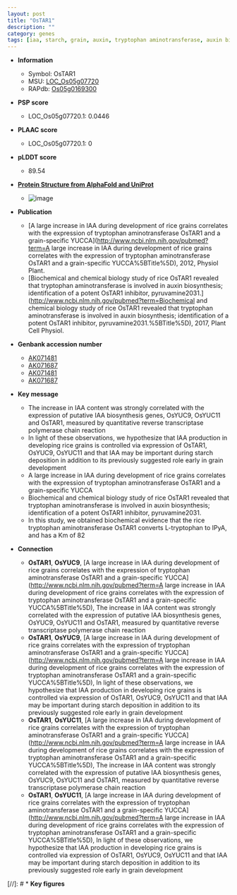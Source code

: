 ```yaml
---
layout: post
title: "OsTAR1"
description: ""
category: genes
tags: [iaa, starch, grain, auxin, tryptophan aminotransferase, auxin biosynthesis]
---
```


* **Information**  
    + Symbol: OsTAR1  
    + MSU: [LOC_Os05g07720](http://rice.plantbiology.msu.edu/cgi-bin/ORF_infopage.cgi?orf=LOC_Os05g07720)  
    + RAPdb: [Os05g0169300](http://rapdb.dna.affrc.go.jp/viewer/gbrowse_details/irgsp1?name=Os05g0169300)  

* **PSP score**  
    + LOC_Os05g07720.1: 0.0446 

* **PLAAC score**  
    + LOC_Os05g07720.1: 0 

* **pLDDT score**
    + 89.54

* **[Protein Structure from AlphaFold and UniProt](https://www.uniprot.org/uniprotkb/Q0DKE8/entry#structure)**
    + ![image](https://ricepsp.github.io/images/Q0/AF-Q0DKE8-F1.png)

* **Publication**  
    + [A large increase in IAA during development of rice grains correlates with the expression of tryptophan aminotransferase OsTAR1 and a grain-specific YUCCA](http://www.ncbi.nlm.nih.gov/pubmed?term=A large increase in IAA during development of rice grains correlates with the expression of tryptophan aminotransferase OsTAR1 and a grain-specific YUCCA%5BTitle%5D), 2012, Physiol Plant.
    + [Biochemical and chemical biology study of rice OsTAR1 revealed that tryptophan aminotransferase is involved in auxin biosynthesis; identification of a potent OsTAR1 inhibitor, pyruvamine2031.](http://www.ncbi.nlm.nih.gov/pubmed?term=Biochemical and chemical biology study of rice OsTAR1 revealed that tryptophan aminotransferase is involved in auxin biosynthesis; identification of a potent OsTAR1 inhibitor, pyruvamine2031.%5BTitle%5D), 2017, Plant Cell Physiol.

* **Genbank accession number**  
    + [AK071481](http://www.ncbi.nlm.nih.gov/nuccore/AK071481)
    + [AK071687](http://www.ncbi.nlm.nih.gov/nuccore/AK071687)
    + [AK071481](http://www.ncbi.nlm.nih.gov/nuccore/AK071481)
    + [AK071687](http://www.ncbi.nlm.nih.gov/nuccore/AK071687)

* **Key message**  
    + The increase in IAA content was strongly correlated with the expression of putative IAA biosynthesis genes, OsYUC9, OsYUC11 and OsTAR1, measured by quantitative reverse transcriptase polymerase chain reaction
    + In light of these observations, we hypothesize that IAA production in developing rice grains is controlled via expression of OsTAR1, OsYUC9, OsYUC11 and that IAA may be important during starch deposition in addition to its previously suggested role early in grain development
    + A large increase in IAA during development of rice grains correlates with the expression of tryptophan aminotransferase OsTAR1 and a grain-specific YUCCA
    + Biochemical and chemical biology study of rice OsTAR1 revealed that tryptophan aminotransferase is involved in auxin biosynthesis; identification of a potent OsTAR1 inhibitor, pyruvamine2031.
    + In this study, we obtained biochemical evidence that the rice tryptophan aminotransferase OsTAR1 converts L-tryptophan to IPyA, and has a Km of 82

* **Connection**  
    + __OsTAR1__, __OsYUC9__, [A large increase in IAA during development of rice grains correlates with the expression of tryptophan aminotransferase OsTAR1 and a grain-specific YUCCA](http://www.ncbi.nlm.nih.gov/pubmed?term=A large increase in IAA during development of rice grains correlates with the expression of tryptophan aminotransferase OsTAR1 and a grain-specific YUCCA%5BTitle%5D), The increase in IAA content was strongly correlated with the expression of putative IAA biosynthesis genes, OsYUC9, OsYUC11 and OsTAR1, measured by quantitative reverse transcriptase polymerase chain reaction
    + __OsTAR1__, __OsYUC9__, [A large increase in IAA during development of rice grains correlates with the expression of tryptophan aminotransferase OsTAR1 and a grain-specific YUCCA](http://www.ncbi.nlm.nih.gov/pubmed?term=A large increase in IAA during development of rice grains correlates with the expression of tryptophan aminotransferase OsTAR1 and a grain-specific YUCCA%5BTitle%5D), In light of these observations, we hypothesize that IAA production in developing rice grains is controlled via expression of OsTAR1, OsYUC9, OsYUC11 and that IAA may be important during starch deposition in addition to its previously suggested role early in grain development
    + __OsTAR1__, __OsYUC11__, [A large increase in IAA during development of rice grains correlates with the expression of tryptophan aminotransferase OsTAR1 and a grain-specific YUCCA](http://www.ncbi.nlm.nih.gov/pubmed?term=A large increase in IAA during development of rice grains correlates with the expression of tryptophan aminotransferase OsTAR1 and a grain-specific YUCCA%5BTitle%5D), The increase in IAA content was strongly correlated with the expression of putative IAA biosynthesis genes, OsYUC9, OsYUC11 and OsTAR1, measured by quantitative reverse transcriptase polymerase chain reaction
    + __OsTAR1__, __OsYUC11__, [A large increase in IAA during development of rice grains correlates with the expression of tryptophan aminotransferase OsTAR1 and a grain-specific YUCCA](http://www.ncbi.nlm.nih.gov/pubmed?term=A large increase in IAA during development of rice grains correlates with the expression of tryptophan aminotransferase OsTAR1 and a grain-specific YUCCA%5BTitle%5D), In light of these observations, we hypothesize that IAA production in developing rice grains is controlled via expression of OsTAR1, OsYUC9, OsYUC11 and that IAA may be important during starch deposition in addition to its previously suggested role early in grain development

[//]: # * **Key figures**  



